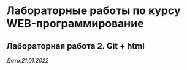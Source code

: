 # Лабораторные работы по курсу WEB-программирование

## Лабораторная работа 2. Git + html

*Дата:21.01.2022*

